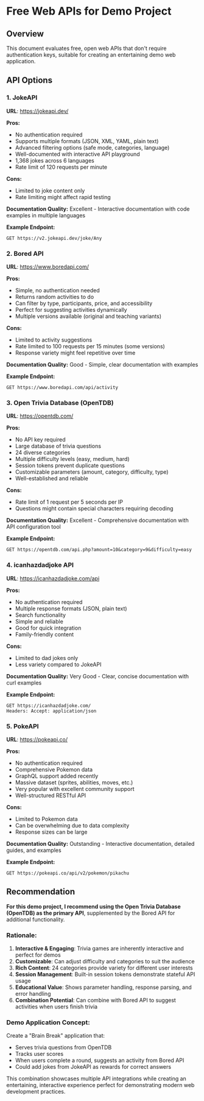 # Free Web APIs for Demo Project

## Overview
This document evaluates free, open web APIs that don't require authentication keys, suitable for creating an entertaining demo web application.

## API Options

### 1. JokeAPI
**URL**: https://jokeapi.dev/

**Pros:**
- No authentication required
- Supports multiple formats (JSON, XML, YAML, plain text)
- Advanced filtering options (safe mode, categories, language)
- Well-documented with interactive API playground
- 1,368 jokes across 6 languages
- Rate limit of 120 requests per minute

**Cons:**
- Limited to joke content only
- Rate limiting might affect rapid testing

**Documentation Quality:** Excellent - Interactive documentation with code examples in multiple languages

**Example Endpoint:**
```
GET https://v2.jokeapi.dev/joke/Any
```

### 2. Bored API
**URL**: https://www.boredapi.com/

**Pros:**
- Simple, no authentication needed
- Returns random activities to do
- Can filter by type, participants, price, and accessibility
- Perfect for suggesting activities dynamically
- Multiple versions available (original and teaching variants)

**Cons:**
- Limited to activity suggestions
- Rate limited to 100 requests per 15 minutes (some versions)
- Response variety might feel repetitive over time

**Documentation Quality:** Good - Simple, clear documentation with examples

**Example Endpoint:**
```
GET https://www.boredapi.com/api/activity
```

### 3. Open Trivia Database (OpenTDB)
**URL**: https://opentdb.com/

**Pros:**
- No API key required
- Large database of trivia questions
- 24 diverse categories
- Multiple difficulty levels (easy, medium, hard)
- Session tokens prevent duplicate questions
- Customizable parameters (amount, category, difficulty, type)
- Well-established and reliable

**Cons:**
- Rate limit of 1 request per 5 seconds per IP
- Questions might contain special characters requiring decoding

**Documentation Quality:** Excellent - Comprehensive documentation with API configuration tool

**Example Endpoint:**
```
GET https://opentdb.com/api.php?amount=10&category=9&difficulty=easy
```

### 4. icanhazdadjoke API
**URL**: https://icanhazdadjoke.com/api

**Pros:**
- No authentication required
- Multiple response formats (JSON, plain text)
- Search functionality
- Simple and reliable
- Good for quick integration
- Family-friendly content

**Cons:**
- Limited to dad jokes only
- Less variety compared to JokeAPI

**Documentation Quality:** Very Good - Clear, concise documentation with curl examples

**Example Endpoint:**
```
GET https://icanhazdadjoke.com/
Headers: Accept: application/json
```

### 5. PokeAPI
**URL**: https://pokeapi.co/

**Pros:**
- No authentication required
- Comprehensive Pokemon data
- GraphQL support added recently
- Massive dataset (sprites, abilities, moves, etc.)
- Very popular with excellent community support
- Well-structured RESTful API

**Cons:**
- Limited to Pokemon data
- Can be overwhelming due to data complexity
- Response sizes can be large

**Documentation Quality:** Outstanding - Interactive documentation, detailed guides, and examples

**Example Endpoint:**
```
GET https://pokeapi.co/api/v2/pokemon/pikachu
```

## Recommendation

**For this demo project, I recommend using the Open Trivia Database (OpenTDB) as the primary API**, supplemented by the Bored API for additional functionality.

### Rationale:
1. **Interactive & Engaging**: Trivia games are inherently interactive and perfect for demos
2. **Customizable**: Can adjust difficulty and categories to suit the audience
3. **Rich Content**: 24 categories provide variety for different user interests
4. **Session Management**: Built-in session tokens demonstrate stateful API usage
5. **Educational Value**: Shows parameter handling, response parsing, and error handling
6. **Combination Potential**: Can combine with Bored API to suggest activities when users finish trivia

### Demo Application Concept:
Create a "Brain Break" application that:
- Serves trivia questions from OpenTDB
- Tracks user scores
- When users complete a round, suggests an activity from Bored API
- Could add jokes from JokeAPI as rewards for correct answers

This combination showcases multiple API integrations while creating an entertaining, interactive experience perfect for demonstrating modern web development practices.
